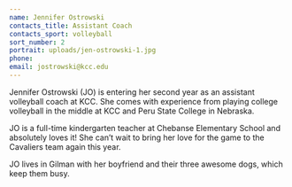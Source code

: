 ```yaml
---
name: Jennifer Ostrowski
contacts_title: Assistant Coach
contacts_sport: volleyball
sort_number: 2
portrait: uploads/jen-ostrowski-1.jpg
phone:
email: jostrowski@kcc.edu
---
```

Jennifer Ostrowski (JO) is entering her second year as an assistant volleyball coach at KCC. She comes with experience from playing college volleyball in the middle at KCC and Peru State College in Nebraska.

JO is a full-time kindergarten teacher at Chebanse Elementary School and absolutely loves it\! She can’t wait to bring her love for the game to the Cavaliers team again this year.

JO lives in Gilman with her boyfriend and their three awesome dogs, which keep them busy.